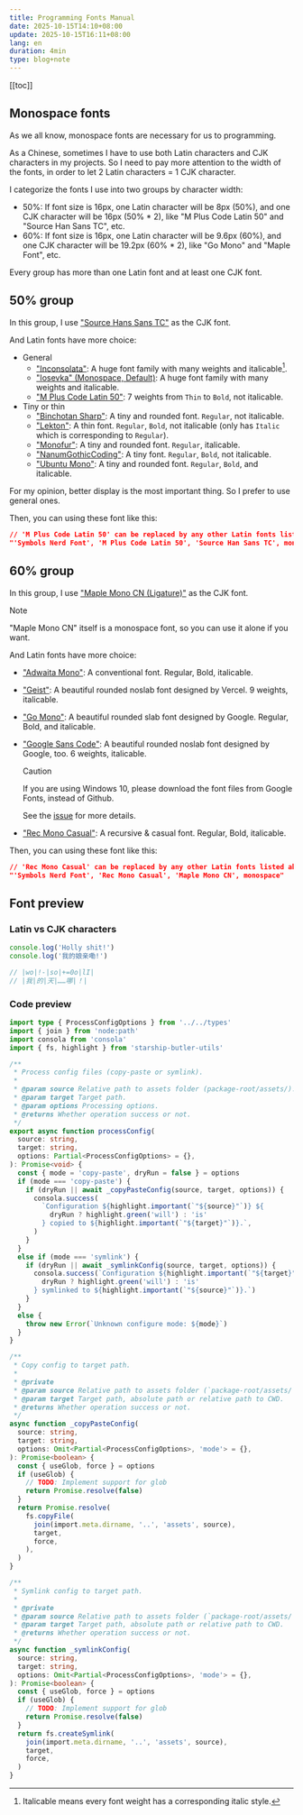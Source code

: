 ```yaml
---
title: Programming Fonts Manual
date: 2025-10-15T14:10+08:00
update: 2025-10-15T16:11+08:00
lang: en
duration: 4min
type: blog+note
---
```


[[toc]]

## Monospace fonts

As we all know, monospace fonts are necessary for us to programming.

As a Chinese, sometimes I have to use both Latin characters and CJK characters in my projects. So I need to pay more
attention to the width of the fonts, in order to let 2 Latin characters = 1 CJK character.

I categorize the fonts I use into two groups by character width:

- 50%: If font size is 16px, one Latin character will be 8px (50%), and one CJK character will be 16px (50% \* 2), like
  "M Plus Code Latin 50" and "Source Han Sans TC", etc.
- 60%: If font size is 16px, one Latin character will be 9.6px (60%), and one CJK character will be 19.2px (60% \* 2),
  like "Go Mono" and "Maple Font", etc.

Every group has more than one Latin font and at least one CJK font.

## 50% group

In this group, I use ["Source Hans Sans TC"](https://github.com/adobe-fonts/source-han-sans/releases) as the CJK font.

And Latin fonts have more choice:

- General
  - ["Inconsolata"](https://github.com/google/fonts/tree/main/ofl/inconsolata/static): A huge font family with many
    weights and italicable[^1].
  - ["Iosevka" (Monospace, Default)](https://github.com/be5invis/Iosevka/releases): A huge font family with many weights
    and italicable.
  - ["M Plus Code Latin 50"](https://github.com/coz-m/MPLUS_FONTS/tree/master/fonts): 7 weights from `Thin` to `Bold`,
    not italicable.
- Tiny or thin
  - ["Binchotan Sharp"](https://fontesk.com/binchotan-font/): A tiny and rounded font. `Regular`, not italicable.
  - ["Lekton"](http://www.fontsquirrel.com/fonts/lekton): A thin font. `Regular`, `Bold`, not italicable (only has
    `Italic` which is corresponding to `Regular`).
  - ["Monofur"](http://www.dafont.com/monofur.font): A tiny and rounded font. `Regular`, italicable.
  - ["NanumGothicCoding"](https://github.com/naver/nanumfont): A tiny font. `Regular`, `Bold`, not italicable.
  - ["Ubuntu Mono"](https://fonts.google.com/specimen/Ubuntu+Mono?query=Ubuntu): A tiny and rounded font. `Regular`,
    `Bold`, and italicable.

For my opinion, better display is the most important thing. So I prefer to use general ones.

Then, you can using these font like this:

```json
// 'M Plus Code Latin 50' can be replaced by any other Latin fonts listed above
"'Symbols Nerd Font', 'M Plus Code Latin 50', 'Source Han Sans TC', monospace"
```

## 60% group

In this group, I use ["Maple Mono CN (Ligature)"](https://github.com/subframe7536/maple-font/releases) as the CJK font.

> [!Note]
>
> "Maple Mono CN" itself is a monospace font, so you can use it alone if you want.

And Latin fonts have more choice:

- ["Adwaita Mono"](https://gitlab.gnome.org/GNOME/adwaita-fonts/-/tree/main/mono?ref_type=heads): A conventional font.
  Regular, Bold, italicable.
- ["Geist"](https://github.com/vercel/geist-font/releases): A beautiful rounded noslab font designed by Vercel. 9
  weights, italicable.
- ["Go Mono"](https://go.googlesource.com/image/+/refs/heads/master/font/gofont/ttfs/): A beautiful rounded slab font
  designed by Google. Regular, Bold, and italicable.
- ["Google Sans Code"](https://github.com/googlefonts/googlesans-code/releases): A beautiful rounded noslab font
  designed by Google, too. 6 weights, italicable.

  > [!Caution]
  >
  > If you are using Windows 10, please download the font files from Google Fonts, instead of Github.
  >
  > See the [issue](https://github.com/googlefonts/googlesans-code/issues/23) for more details.

- ["Rec Mono Casual"](https://github.com/arrowtype/recursive/releases): A recursive & casual font. Regular, Bold,
  italicable.

Then, you can using these font like this:

```json
// 'Rec Mono Casual' can be replaced by any other Latin fonts listed above
"'Symbols Nerd Font', 'Rec Mono Casual', 'Maple Mono CN', monospace"
```

## Font preview

### Latin vs CJK characters

```js
console.log('Holly shit!')
console.log('我的娘亲嘞!')

// |wo|!-|so|+=0o|lI|
// |我|的|天|……哪|！|
```

### Code preview

```ts
import type { ProcessConfigOptions } from '../../types'
import { join } from 'node:path'
import consola from 'consola'
import { fs, highlight } from 'starship-butler-utils'

/**
 * Process config files (copy-paste or symlink).
 *
 * @param source Relative path to assets folder (package-root/assets/).
 * @param target Target path.
 * @param options Processing options.
 * @returns Whether operation success or not.
 */
export async function processConfig(
  source: string,
  target: string,
  options: Partial<ProcessConfigOptions> = {},
): Promise<void> {
  const { mode = 'copy-paste', dryRun = false } = options
  if (mode === 'copy-paste') {
    if (dryRun || await _copyPasteConfig(source, target, options)) {
      consola.success(
        `Configuration ${highlight.important(`"${source}"`)} ${
          dryRun ? highlight.green('will') : 'is'
        } copied to ${highlight.important(`"${target}"`)}.`,
      )
    }
  }
  else if (mode === 'symlink') {
    if (dryRun || await _symlinkConfig(source, target, options)) {
      consola.success(`Configuration ${highlight.important(`"${target}"`)} ${
        dryRun ? highlight.green('will') : 'is'
      } symlinked to ${highlight.important(`"${source}"`)}.`)
    }
  }
  else {
    throw new Error(`Unknown configure mode: ${mode}`)
  }
}

/**
 * Copy config to target path.
 *
 * @private
 * @param source Relative path to assets folder (`package-root/assets/`).
 * @param target Target path, absolute path or relative path to CWD.
 * @returns Whether operation success or not.
 */
async function _copyPasteConfig(
  source: string,
  target: string,
  options: Omit<Partial<ProcessConfigOptions>, 'mode'> = {},
): Promise<boolean> {
  const { useGlob, force } = options
  if (useGlob) {
    // TODO: Implement support for glob
    return Promise.resolve(false)
  }
  return Promise.resolve(
    fs.copyFile(
      join(import.meta.dirname, '..', 'assets', source),
      target,
      force,
    ),
  )
}

/**
 * Symlink config to target path.
 *
 * @private
 * @param source Relative path to assets folder (`package-root/assets/`).
 * @param target Target path, absolute path or relative path to CWD.
 * @returns Whether operation success or not.
 */
async function _symlinkConfig(
  source: string,
  target: string,
  options: Omit<Partial<ProcessConfigOptions>, 'mode'> = {},
): Promise<boolean> {
  const { useGlob, force } = options
  if (useGlob) {
    // TODO: Implement support for glob
    return Promise.resolve(false)
  }
  return fs.createSymlink(
    join(import.meta.dirname, '..', 'assets', source),
    target,
    force,
  )
}
```

[^1]: Italicable means every font weight has a corresponding italic style.
